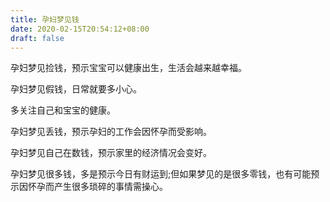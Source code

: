 ```yaml
---
title: 孕妇梦见钱
date: 2020-02-15T20:54:12+08:00
draft: false
---
```


孕妇梦见捡钱，预示宝宝可以健康出生，生活会越来越幸福。


孕妇梦见假钱，日常就要多小心。

多关注自己和宝宝的健康。


孕妇梦见丢钱，预示孕妇的工作会因怀孕而受影响。


孕妇梦见自己在数钱，预示家里的经济情况会变好。


孕妇梦见很多钱，多是预示今日有财运到;但如果梦见的是很多零钱，也有可能预示因怀孕而产生很多琐碎的事情需操心。

